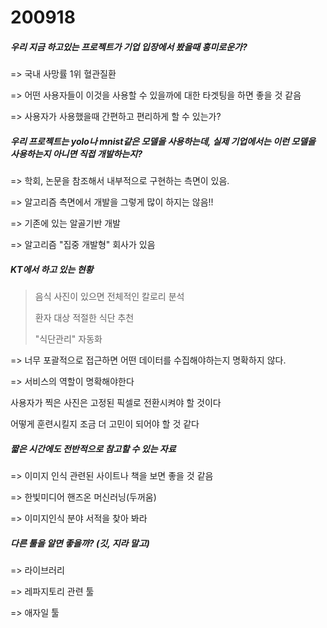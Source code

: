# 200918

##### 우리 지금 하고있는 프로젝트가 기업 입장에서 봤을때 흥미로운가?

=> 국내 사망률 1위 혈관질환

=> 어떤 사용자들이 이것을 사용할 수 있을까에 대한 타겟팅을 하면 좋을 것 같음

=> 사용자가 사용했을때 간편하고 편리하게 할 수 있는가?



##### 우리 프로젝트는 yolo나 mnist같은 모델을 사용하는데, 실제 기업에서는 이런 모델을 사용하는지 아니면 직접 개발하는지?

=> 학회, 논문을 참조해서 내부적으로 구현하는 측면이 있음.

=> 알고리즘 측면에서 개발을 그렇게 많이 하지는 않음!!

=> 기존에 있는 알골기반 개발

=> 알고리즘 "집중 개발형" 회사가 있음



##### KT에서 하고 있는 현황

> 음식 사진이 있으면 전체적인 칼로리 분석
>
> 환자 대상 적절한 식단 추천
>
> "식단관리" 자동화

=> 너무 포괄적으로 접근하면 어떤 데이터를 수집해야하는지 명확하지 않다.

=> 서비스의 역할이 명확해야한다

사용자가 찍은 사진은 고정된 픽셀로 전환시켜야 할 것이다

어떻게 훈련시킬지 조금 더 고민이 되어야 할 것 같다



#####  짧은 시간에도 전반적으로 참고할 수 있는 자료

=> 이미지 인식 관련된 사이트나 책을 보면 좋을 것 같음

=> 한빛미디어 핸즈온 머신러닝(두꺼움)

=> 이미지인식 분야 서적을 찾아 봐라



##### 다른 툴을 알면 좋을까? (깃, 지라 말고)

=> 라이브러리

=> 레파지토리 관련 툴

=> 애자일 툴



